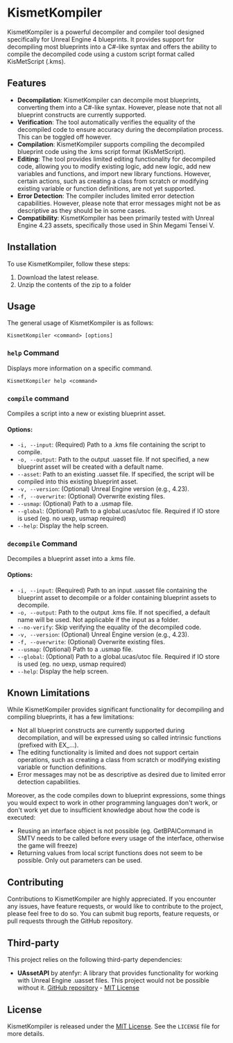 # KismetKompiler

KismetKompiler is a powerful decompiler and compiler tool designed specifically for Unreal Engine 4 blueprints. It provides support for decompiling most blueprints into a C#-like syntax and offers the ability to compile the decompiled code using a custom script format called KisMetScript (.kms). 

## Features

- **Decompilation**: KismetKompiler can decompile most blueprints, converting them into a C#-like syntax. However, please note that not all blueprint constructs are currently supported.
- **Verification**: The tool automatically verifies the equality of the decompiled code to ensure accuracy during the decompilation process. This can be toggled off however.
- **Compilation**: KismetKompiler supports compiling the decompiled blueprint code using the .kms script format (KisMetScript).
- **Editing**: The tool provides limited editing functionality for decompiled code, allowing you to modify existing logic, add new logic, add new variables and functions, and import new library functions. However, certain actions, such as creating a class from scratch or modifying existing variable or function definitions, are not yet supported.
- **Error Detection**: The compiler includes limited error detection capabilities. However, please note that error messages might not be as descriptive as they should be in some cases.
- **Compatibility**: KismetKompiler has been primarily tested with Unreal Engine 4.23 assets, specifically those used in Shin Megami Tensei V.

## Installation

To use KismetKompiler, follow these steps:

1. Download the latest release.
2. Unzip the contents of the zip to a folder

## Usage

The general usage of KismetKompiler is as follows:

``KismetKompiler <command> [options]``

### ``help`` Command

Displays more information on a specific command.

``KismetKompiler help <command>``

### ``compile`` command

Compiles a script into a new or existing blueprint asset.

#### Options:

- `-i, --input`: (Required) Path to a .kms file containing the script to compile.
- `-o, --output`: Path to the output .uasset file. If not specified, a new blueprint asset will be created with a default name.
- `--asset`: Path to an existing .uasset file. If specified, the script will be compiled into this existing blueprint asset.
- `-v, --version`: (Optional) Unreal Engine version (e.g., 4.23).
- `-f, --overwrite`: (Optional) Overwrite existing files.
- `--usmap`: (Optional) Path to a .usmap file.
- `--global`: (Optional) Path to a global.ucas/utoc file. Required if IO store is used (eg. no uexp, usmap required)
- `--help`: Display the help screen.

### ``decompile`` Command

Decompiles a blueprint asset into a .kms file.

#### Options:

- `-i, --input`: (Required) Path to an input .uasset file containing the blueprint asset to decompile or a folder containing blueprint assets to decompile.
- `-o, --output`: Path to the output .kms file. If not specified, a default name will be used. Not applicable if the input as a folder.
- `--no-verify`: Skip verifying the equality of the decompiled code.
- `-v, --version`: (Optional) Unreal Engine version (e.g., 4.23).
- `-f, --overwrite`: (Optional) Overwrite existing files.
- `--usmap`: (Optional) Path to a .usmap file.
- `--global`: (Optional) Path to a global.ucas/utoc file. Required if IO store is used (eg. no uexp, usmap required)
- `--help`: Display the help screen.

## Known Limitations

While KismetKompiler provides significant functionality for decompiling and compiling blueprints, it has a few limitations:

- Not all blueprint constructs are currently supported during decompilation, and will be expressed using so called intrinsic functions (prefixed with EX_...).
- The editing functionality is limited and does not support certain operations, such as creating a class from scratch or modifying existing variable or function definitions.
- Error messages may not be as descriptive as desired due to limited error detection capabilities.

Moreover, as the code compiles down to blueprint expressions, some things you would expect to work in other programming languages don't work, or don't work yet due to insufficient knowledge about how the code is executed:
- Reusing an interface object is not possible (eg. GetBPAICommand in SMTV needs to be called before every usage of the interface, otherwise the game will freeze)
- Returning values from local script functions does not seem to be possible. Only out parameters can be used.

## Contributing

Contributions to KismetKompiler are highly appreciated. If you encounter any issues, have feature requests, or would like to contribute to the project, please feel free to do so. You can submit bug reports, feature requests, or pull requests through the GitHub repository.

## Third-party

This project relies on the following third-party dependencies:

- **UAssetAPI** by atenfyr: A library that provides functionality for working with Unreal Engine .uasset files. This project would not be possible without it. [GitHub repository](https://github.com/atenfyr/UAssetAPI) - [MIT License](https://opensource.org/licenses/MIT)

## License

KismetKompiler is released under the [MIT License](https://opensource.org/licenses/MIT). See the `LICENSE` file for more details.
